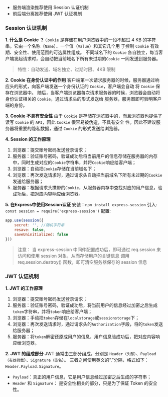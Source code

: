 - 服务端渲染推荐使用 Session 认证机制
- 前后端分离推荐使用 JWT 认证机制

###  Session 认证机制
**1. 什么是 Cookie ？**
`Cookie` 是存储在用户浏览器中的一段不超过 4 KB 的字符串。它由一个名称（`Name`）、一个值（`Value`）和其它几个用
于控制 `Cookie` 有效期、安全性、使用范围的可选属性组成。
不同域名下的 `Cookie` 各自独立，每当客户端发起请求时，会自动把当前域名下所有未过期的`Cookie` 一同发送到服务器。
> 特性：自动发送、域名独立、过期时限、4KB 限制

**2. Cookie 在身份认证中的作用**
客户端第一次请求服务器的时候，服务器通过响应头的形式，向客户端发送一个身份认证的 `Cookie`，客户端会自动
将 `Cookie` 保存在浏览器中。
随后，当客户端浏览器每次请求服务器的时候，浏览器会自动将身份认证相关的 `Cookie`，通过请求头的形式发送给
服务器，服务器即可验明客户端的身份。

**3.  Cookie 不具有安全性**
由于 `Cookie` 是存储在浏览器中的，而且浏览器也提供了读写 `Cookie` 的 `API`，因此 `Cookie` 很容易被伪造，不具有安全
性。因此不建议服务器将重要的隐私数据，通过 `Cookie` 的形式发送给浏览器。

**4. Session 的工作原理**
1. 浏览器：提交账号密码发送登录请求；
2. 服务器：验证账号密码，验证成功后将当前用户的信息存储在服务器的内存中，同时生成对应的`Cookie`字符串，并将`Cookie`响应给客户端；
3. 浏览器：自动把`Cookie`存储在当前域名下；
4. 浏览器：再次发送请求时，通过请求头自动把当前域名下所有未过期的`Cookie`发送给服务器；
5. 服务器：根据请求头携带的`Cookie`，从服务器内存中查找对应的用户信息，验成功后，把对应内容响应给浏览器。

**5. 在Express中使用Session认证**
安装：`npm install express-session`
引入: `const session = require('express-session')`
配置: 
```js
app.use(session({
    secret: '', //随机字符串
    resave: false,
    saveUninitialized: false
}))
```
> 注意：
> 当 express-session 中间件配置成功后，即可通过 req.session 来访问和使用 session 对象，从而存储用户的关键信息
> 调用 req.session.destroy() 函数，即可清空服务器保存的 session 信息

### JWT 认证机制
**1. JWT 的工作原理**
1. 浏览器：提交账号密码发送登录请求；
2. 服务器：验证账号密码，验证成功后，将当前用户的信息经过加密之后生成`token`字符串，并将`token`响应给客户端；
3. 浏览器：手动把`token`存储在`localstorage`或`sessionstorage`下；
4. 浏览器：再次发送请求时，通过请求头的`Authorization`字段，将的`token`发送给服务器；
5. 服务器：将`token`解密还原成用户的信息，用户信息验成功后，把对应内容响应给浏览器。

**2. JWT 的组成部分**
JWT 通常由三部分组成，分别是 `Header（头部）`、`Payload（有效荷载`）、`Signature（签名`）。
三者之间使用英文的“.”分隔，格式如下：`Header.Payload.Signature`。
- `Payload`：真正的用户信息，它是用户信息经过加密之后生成的字符串；
- `Header` 和 `Signature`： 是安全性相关的部分，只是为了保证 Token 的安全性。